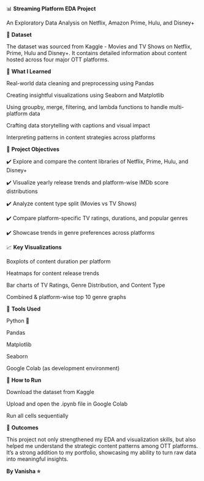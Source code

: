 📊 **Streaming Platform EDA Project**

An Exploratory Data Analysis on Netflix, Amazon Prime, Hulu, and Disney+

📁 **Dataset**

The dataset was sourced from Kaggle - Movies and TV Shows on Netflix, Prime, Hulu and Disney+. It contains detailed information about content hosted across four major OTT platforms.

🧠 **What I Learned**

Real-world data cleaning and preprocessing using Pandas

Creating insightful visualizations using Seaborn and Matplotlib

Using groupby, merge, filtering, and lambda functions to handle multi-platform data

Crafting data storytelling with captions and visual impact

Interpreting patterns in content strategies across platforms

📌 **Project Objectives**

✔️ Explore and compare the content libraries of Netflix, Prime, Hulu, and Disney+

✔️ Visualize yearly release trends and platform-wise IMDb score distributions

✔️ Analyze content type split (Movies vs TV Shows)

✔️ Compare platform-specific TV ratings, durations, and popular genres

✔️ Showcase trends in genre preferences across platforms

📈 **Key Visualizations**

Boxplots of content duration per platform

Heatmaps for content release trends

Bar charts of TV Ratings, Genre Distribution, and Content Type

Combined & platform-wise top 10 genre graphs

📌 **Tools Used**

Python 🐍

Pandas

Matplotlib

Seaborn

Google Colab (as development environment)

📝 **How to Run**

Download the dataset from Kaggle

Upload and open the .ipynb file in Google Colab

Run all cells sequentially

🌟 **Outcomes**

This project not only strengthened my EDA and visualization skills, but also helped me understand the strategic content patterns among OTT platforms. It’s a strong addition to my portfolio, showcasing my ability to turn raw data into meaningful insights.

**By Vanisha ⭐**
